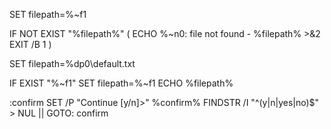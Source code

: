 SET filepath=%~f1

IF NOT EXIST "%filepath%" (
	ECHO %~n0: file not found - %filepath% >&2
	EXIT /B 1
)

SET filepath=%dp0\default.txt

IF EXIST "%~f1" SET filepath=%~f1
ECHO %filepath%

:confirm
SET /P "Continue [y/n]>" %confirm%
FINDSTR /I "^(y|n|yes|no)$" > NUL || GOTO: confirm
